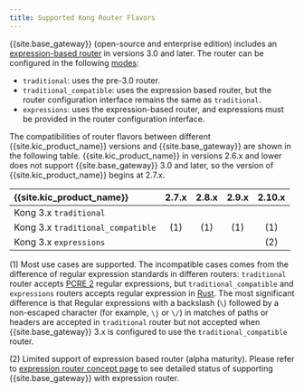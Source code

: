 ```yaml
---
title: Supported Kong Router Flavors
---
```



{{site.base_gateway}} (open-source and enterprise edition) includes an [expression-based router][gateway-expression-router] in versions 3.0 and later.
The router can be configured in the following [modes][gateway-router-flavor]:

- `traditional`: uses the pre-3.0 router.
- `traditional_compatible`: uses the expression based router, but the router configuration interface remains the same as `traditional`.
- `expressions`: uses the expression-based router, and expressions must be provided in the router configuration interface.

The compatibilities of router flavors between different {{site.kic_product_name}} versions and {{site.base_gateway}} are shown in the following table.
{{site.kic_product_name}} in versions 2.6.x and lower does not support {{site.base_gateway}} 3.0 and later, so the version of {{site.kic_product_name}} begins at 2.7.x.

| {{site.kic_product_name}}          |             2.7.x              |             2.8.x              |             2.9.x              |           2.10.x               |
|:-----------------------------------|:------------------------------:|:------------------------------:|:------------------------------:|:------------------------------:|
| Kong 3.x  `traditional`            |  <i class="fa fa-check"></i>   |  <i class="fa fa-check"></i>   |  <i class="fa fa-check"></i>   | <i class="fa fa-check"></i>    |
| Kong 3.x  `traditional_compatible` | <i class="fa fa-check"></i>(1) | <i class="fa fa-check"></i>(1) | <i class="fa fa-check"></i>(1) | <i class="fa fa-check"></i>(1) | 
| Kong 3.x  `expressions`            |  <i class="fa fa-times"></i>   |  <i class="fa fa-times"></i>   |  <i class="fa fa-times"></i>   | <i class="fa fa-times"></i>(2) |

(1) Most use cases are supported. The incompatible cases comes from the difference of regular expression standards in differen routers:
`traditional` router accepts [PCRE 2][pcre-2-regex] regular expressions, but `traditional_compatible` and `expressions` routers accepts regular expression in [Rust][rust-regex].
The most significant difference is that Regular expressions with a backslash (`\`) followed by a non-escaped character (for example, `\j` or `\/`) in matches of paths or headers
are accepted in `traditional` router but not accepted when {{site.base_gateway}} 3.x is configured to use the `traditional_compatible` router.

(2) Limited support of expression based router (alpha maturity). Please refer to [expression router concept page][kic-expression-router-2-10]
to see detailed status of supporting {{site.base_gateway}} with expression router.

[gateway-expression-router]:/gateway/latest/key-concepts/routes/expressions/
[gateway-router-flavor]:/gateway/latest/reference/configuration/#router_flavor
[pcre-2-regex]:https://www.pcre.org/current/doc/html/pcre2syntax.html
[rust-regex]:https://docs.rs/regex/latest/regex/
[kic-expression-router-2-10]:/kubernetes-ingress-controller/2.10.x/concepts/expression-based-router
